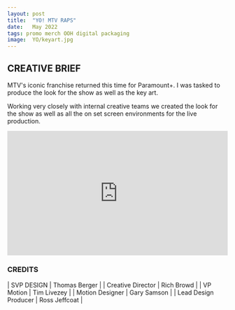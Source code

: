 ```yaml
---
layout: post
title:  "YO! MTV RAPS"
date:   May 2022
tags: promo merch OOH digital packaging
image:	YO/keyart.jpg	
---
```


## CREATIVE BRIEF

MTV's iconic franchise returned this time for Paramount+.  I was tasked to produce the look for the show as well as the key art.

Working very closely with internal creative teams we created the look for the show as well as all the on set screen environments for the live production.

<div style="padding:56.25% 0 0 0;position:relative;"><iframe src="https://player.vimeo.com/video/872718960?title=0&byline=0&portrait=0" style="position:absolute;top:0;left:0;width:100%;height:100%;" frameborder="0" allow="autoplay; fullscreen" allowfullscreen></iframe></div><script src="https://player.vimeo.com/api/player.js"></script>


### CREDITS

| SVP DESIGN | Thomas Berger |
| Creative Director | Rich Browd |
| VP Motion | Tim Livezey |
| Motion Designer | Gary Samson |
| Lead Design Producer | Ross Jeffcoat |